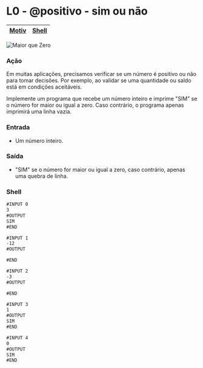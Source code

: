 # L0 - @positivo - sim ou não

[Motiv](#motivação) | [Shell](#shell)
-- | -- 

![Maior que Zero](https://raw.githubusercontent.com/qxcodefup/arcade/master/base/positivo/cover.jpg)

### Ação

Em muitas aplicações, precisamos verificar se um número é positivo ou não para tomar decisões. Por exemplo, ao validar se uma quantidade ou saldo está em condições aceitáveis.

Implemente um programa que recebe um número inteiro e imprime "SIM" se o número for maior ou igual a zero. Caso contrário, o programa apenas imprimirá uma linha vazia.

### Entrada

- Um número inteiro.

### Saída

- "SIM" se o número for maior ou igual a zero, caso contrário, apenas uma quebra de linha.

### Shell

```txt
#INPUT 0
3
#OUTPUT
SIM
#END

#INPUT 1
-12
#OUTPUT

#END

#INPUT 2
-3
#OUTPUT

#END

#INPUT 3
1
#OUTPUT
SIM
#END

#INPUT 4
0
#OUTPUT
SIM
#END
```
